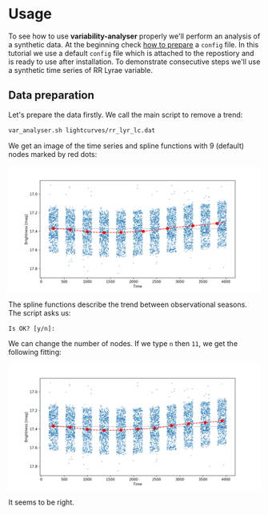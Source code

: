 # Usage

To see how to use **variability-analyser** properly we'll perform an analysis of a synthetic data. At the beginning check [how to prepare](https://github.com/pbrus/variability-analyser/tree/master/doc/configuration.md) a `config` file. In this tutorial we use a default `config` file which is attached to the repostiory and is ready to use after installation. To demonstrate consecutive steps we'll use a synthetic time series of RR Lyrae variable.

## Data preparation

Let's prepare the data firstly. We call the main script to remove a trend:
```bash
var_analyser.sh lightcurves/rr_lyr_lc.dat
```
We get an image of the time series and spline functions with 9 (default) nodes marked by red dots:

<img src="resources/rr_lyr_detrend-1.png" width="800" alt="rr_lyr_detrend-1.png">

The spline functions describe the trend between observational seasons. The script asks us:
```
Is OK? [y/n]:
```
We can change the number of nodes. If we type `n` then `11`, we get the following fitting:

<img src="resources/rr_lyr_detrend-2.png" width="800" alt="rr_lyr_detrend-2.png">

It seems to be right.
